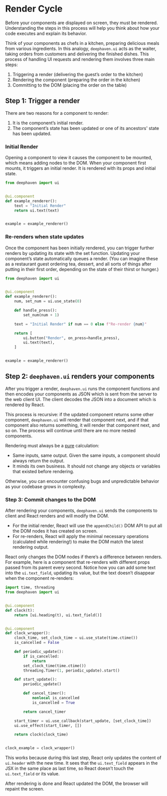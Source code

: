 # Render Cycle

Before your components are displayed on screen, they must be rendered. Understanding the steps in this process will help you think about how your code executes and explain its behavior.

Think of your components as chefs in a kitchen, preparing delicious meals from various ingredients. In this analogy, `deephaven.ui` acts as the waiter, taking orders from customers and delivering the finished dishes. This process of handling UI requests and rendering them involves three main steps:

1. Triggering a render (delivering the guest’s order to the kitchen)
2. Rendering the component (preparing the order in the kitchen)
3. Committing to the DOM (placing the order on the table)

## Step 1: Trigger a render

There are two reasons for a component to render:

1. It is the component’s initial render.
2. The component’s state has been updated or one of its ancestors' state has been updated.

### Initial Render

Opening a component to view it causes the component to be mounted, which means adding nodes to the DOM. When your component first mounts, it triggers an initial render. It is rendered with its props and initial state.

```python
from deephaven import ui


@ui.component
def example_renderer():
    text = "Initial Render"
    return ui.text(text)


example = example_renderer()
```

### Re-renders when state updates

Once the component has been initially rendered, you can trigger further renders by updating its state with the set function. Updating your component’s state automatically queues a render. (You can imagine these as a restaurant guest ordering tea, dessert, and all sorts of things after putting in their first order, depending on the state of their thirst or hunger.)

```python
from deephaven import ui


@ui.component
def example_renderer():
    num, set_num = ui.use_state(0)

    def handle_press():
        set_num(num + 1)

    text = "Initial Render" if num == 0 else f"Re-render {num}"

    return [
        ui.button("Render", on_press=handle_press),
        ui.text(text),
    ]


example = example_renderer()
```

## Step 2: `deephaven.ui` renders your components

After you trigger a render, `deephaven.ui` runs the component functions and then encodes your components as JSON which is sent from the server to the web client UI. The client decodes the JSON into a document which is rendered by React.

This process is recursive: if the updated component returns some other component, `deephaven.ui` will render that component next, and if that component also returns something, it will render that component next, and so on. The process will continue until there are no more nested components.

Rendering must always be a [pure](../describing/pure_components.md) calculation:

- Same inputs, same output. Given the same inputs, a component should always return the output.
- It minds its own business. It should not change any objects or variables that existed before rendering.

Otherwise, you can encounter confusing bugs and unpredictable behavior as your codebase grows in complexity.

### Step 3: Commit changes to the DOM

After rendering your components, `deephaven.ui` sends the components to client and React renders and will modify the DOM.

- For the initial render, React will use the `appendChild()` DOM API to put all the DOM nodes it has created on screen.
- For re-renders, React will apply the minimal necessary operations (calculated while rendering!) to make the DOM match the latest rendering output.

React only changes the DOM nodes if there’s a difference between renders. For example, here is a component that re-renders with different props passed from its parent every second. Notice how you can add some text into the `ui.text_field`, updating its value, but the text doesn’t disappear when the component re-renders:

```python
import time, threading
from deephaven import ui


@ui.component
def clock(t):
    return [ui.heading(t), ui.text_field()]


@ui.component
def clock_wrapper():
    clock_time, set_clock_time = ui.use_state(time.ctime())
    is_cancelled = False

    def periodic_update():
        if is_cancelled:
            return
        set_clock_time(time.ctime())
        threading.Timer(1, periodic_update).start()

    def start_update():
        periodic_update()

        def cancel_timer():
            nonlocal is_cancelled
            is_cancelled = True

        return cancel_timer

    start_timer = ui.use_callback(start_update, [set_clock_time])
    ui.use_effect(start_timer, [])

    return clock(clock_time)


clock_example = clock_wrapper()
```

This works because during this last step, React only updates the content of `ui.header` with the new time. It sees that the `ui.text_field` appears in the JSX in the same place as last time, so React doesn’t touch the `ui.text_field` or its value.

After rendering is done and React updated the DOM, the browser will repaint the screen.
